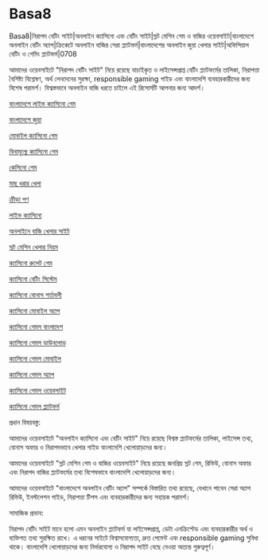 # Basa8

Basa8|নিরাপদ বেটিং সাইট|অনলাইন ক্যাসিনো এবং বেটিং সাইট|স্লট মেশিন গেম ও বাজির ওয়েবসাইট|বাংলাদেশে অনলাইন বেটিং অ্যাপ|ক্রিকেটে অনলাইন বাজির সেরা প্ল্যাটফর্ম|বাংলাদেশের অনলাইন জুয়া খেলার সাইট|অফিসিয়াল বেটিং ও গেমিং প্ল্যাটফর্ম|0708

আমাদের ওয়েবসাইটে "নিরাপদ বেটিং সাইট" নিয়ে রয়েছে যাচাইকৃত ও লাইসেন্সপ্রাপ্ত বেটিং প্ল্যাটফর্মের তালিকা, নিরাপত্তা বৈশিষ্ট্য বিশ্লেষণ, অর্থ লেনদেনের সুরক্ষা, responsible gaming গাইড এবং বাংলাদেশি ব্যবহারকারীদের জন্য বিশেষ পরামর্শ। বিশ্বস্তভাবে অনলাইন বাজি ধরতে চাইলে এই রিসোর্সটি আপনার জন্য আদর্শ।

<a href="https://basa8pc.net/">বাংলাদেশে লাইভ ক্যাসিনো গেম</a>

<a href="https://basa8live.net/">বাংলাদেশে জুয়া</a>

<a href="https://basa8uk.net/">মোবাইল ক্যাসিনো গেম</a>

<a href="https://basa8hub.net/">বিনামূল্যে ক্যাসিনো গেম</a>

<a href="https://basa8now.net/">কেসিনো গেম</a>

<a href="https://basa8pro.com/">মাছ ধরার খেলা</a>

<a href="https://basa8pro.net/">ক্রীড়া পণ</a>

<a href="https://basa8vip.net/">লাইভ ক্যাসিনো</a>

<a href="https://basa8vip.com/">অনলাইনে বাজি খেলার সাইট</a>

<a href="https://basa8us.com/">স্লট মেশিন খেলার নিয়ম</a>

<a href="https://basa8live.com/">ক্যাসিনো রুলেট গেম</a>

<a href="https://basa8live.net/">ক্যাসিনো বেটিং সিস্টেম</a>

<a href="https://basa8uk.com/">ক্যাসিনো বোনাস শর্তাবলী</a>

<a href="https://basa8uk.net/">ক্যাসিনো মোবাইল অ্যাপ</a>

<a href="https://basa8now.com/">ক্যাসিনো গেমস বাংলাদেশ</a>

<a href="https://basa8now.net/">ক্যাসিনো গেমস ডাউনলোড</a>

<a href="https://basa8pro.com/">ক্যাসিনো গেমস মোবাইল</a>

<a href="https://basa8pro.net/">ক্যাসিনো গেমস অ্যাপ</a>

<a href="https://basa8vip.net/">ক্যাসিনো গেমস ওয়েবসাইট</a>

<a href="https://basa8us.net/">ক্যাসিনো গেমস প্ল্যাটফর্ম</a>

প্রধান বিষয়বস্তু:

আমাদের ওয়েবসাইটে "অনলাইন ক্যাসিনো এবং বেটিং সাইট" নিয়ে রয়েছে বিশ্বস্ত প্ল্যাটফর্মের তালিকা, লাইসেন্স তথ্য, বোনাস অফার ও নিরাপদভাবে খেলার গাইড বাংলাদেশি খেলোয়াড়দের জন্য।

আমাদের ওয়েবসাইটে "স্লট মেশিন গেম ও বাজির ওয়েবসাইট" নিয়ে রয়েছে জনপ্রিয় স্লট গেম, রিভিউ, বোনাস অফার এবং নিরাপদ বাজির প্ল্যাটফর্মের তথ্য বিশেষভাবে বাংলাদেশি খেলোয়াড়দের জন্য।

আমাদের ওয়েবসাইটে "বাংলাদেশে অনলাইন বেটিং অ্যাপ" সম্পর্কে বিস্তারিত তথ্য রয়েছে, যেখানে পাবেন সেরা অ্যাপ রিভিউ, ইনস্টলেশন গাইড, নিরাপত্তা টিপস এবং ব্যবহারকারীদের জন্য সহায়ক পরামর্শ।

সামাজিক প্রভাব:

নিরাপদ বেটিং সাইট মানে হলো এমন অনলাইন প্ল্যাটফর্ম যা লাইসেন্সপ্রাপ্ত, ডেটা এনক্রিপ্টেড এবং ব্যবহারকারীর অর্থ ও ব্যক্তিগত তথ্য সুরক্ষিত রাখে। এ ধরনের সাইটে বিশ্বাসযোগ্যতা, দ্রুত পেমেন্ট এবং responsible gaming সুবিধা থাকে। বাংলাদেশি খেলোয়াড়দের জন্য নির্ভরযোগ্য ও নিরাপদ সাইট বেছে নেওয়া অত্যন্ত গুরুত্বপূর্ণ।
